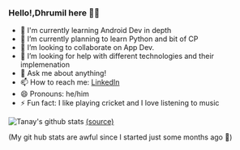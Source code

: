 ### Hello!,Dhrumil here 👋👋

<!--
**2tanayk/2tanayk** is a ✨ _special_ ✨ repository because its `README.md` (this file) appears on your GitHub profile.
-->
 - 🔭 I'm currently learning Android Dev in depth
 - 🌱 I’m currently  planning to learn Python and bit of CP
 - 👯 I’m looking to collaborate on App Dev.
 - 🤔 I’m looking for help with different technologies and their implemenation 
 - 💬 Ask me about anything!
 - 📫 How to reach me: [LinkedIn](www.linkedin.com/in/DhrumilThakore)
 - 😄 Pronouns: he/him
 - ⚡ Fun fact: I like playing cricket and I love listening to music
 
 
 ![Tanay's github stats](https://github-readme-stats.vercel.app/api?username=dt2811&show_icons=true)
 [(source)](https://github.com/anuraghazra/github-readme-stats)
 
 (My git hub stats are awful since I started just some months ago :see_no_evil:) 
